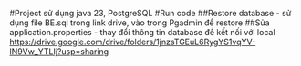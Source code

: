 #Project sử dụng java 23, PostgreSQL
#Run code
##Restore database - sử dụng file BE.sql trong link drive, vào trong Pgadmin để restore 
##Sửa application.properties - thay đổi thông tin database để kết nối với local
https://drive.google.com/drive/folders/1jnzsTGEuL6RygYS1vqYV-lN9Vw_YTLIj?usp=sharing

